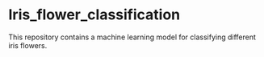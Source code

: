 # Iris_flower_classification
This repository contains a machine learning model for classifying different iris flowers.

